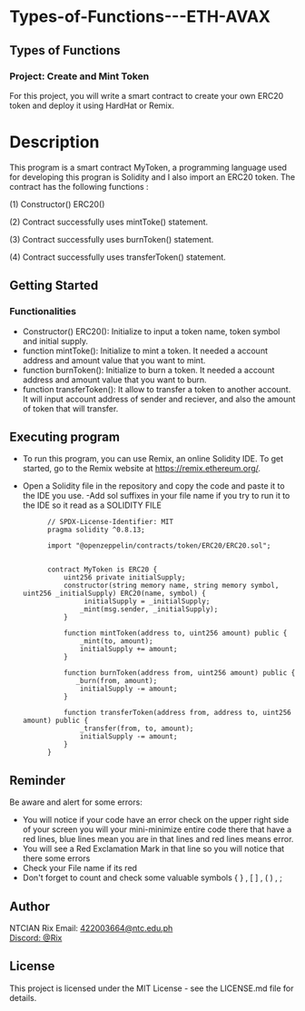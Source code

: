 # Types-of-Functions---ETH-AVAX

## Types of Functions
### Project: Create and Mint Token
For this project, you will write a smart contract to create your own ERC20 token and deploy it using HardHat or Remix.

# Description

This program is a smart contract MyToken, a programming language used for developing this progran is Solidity and I also import an ERC20 token. The contract has the following functions :

(1) Constructor() ERC20() 

(2) Contract successfully uses mintToke() statement.

(3) Contract successfully uses burnToken() statement.

(4) Contract successfully uses transferToken() statement.

## Getting Started
### Functionalities
-  Constructor() ERC20(): Initialize to input a token name, token symbol and initial supply.
- function mintToke(): Initialize to mint a token. It needed a account address and amount value that you want to mint.
- function burnToken(): Initialize to burn a token. It needed a account address and amount value that you want to burn.
- function transferToken(): It allow to transfer a token to another account. It will input account address of sender and reciever, and also the amount of token that will transfer.

## Executing program
- To run this program, you can use Remix, an online Solidity IDE. To get started, go to the Remix website at https://remix.ethereum.org/.
- Open a Solidity file in the repository and copy the code and paste it to the IDE you use.
-Add sol suffixes in your file name if you try to run it to the IDE so it read as a SOLIDITY FILE

            // SPDX-License-Identifier: MIT
            pragma solidity ^0.8.13;
            
            import "@openzeppelin/contracts/token/ERC20/ERC20.sol";
            
            
            contract MyToken is ERC20 {
                uint256 private initialSupply;
                constructor(string memory name, string memory symbol, uint256 _initialSupply) ERC20(name, symbol) {
                     initialSupply = _initialSupply;
                    _mint(msg.sender, _initialSupply);
                }
            
                function mintToken(address to, uint256 amount) public {
                    _mint(to, amount);
                    initialSupply += amount;
                }
            
                function burnToken(address from, uint256 amount) public {
                   _burn(from, amount);
                    initialSupply -= amount;
                }
            
                function transferToken(address from, address to, uint256 amount) public {
                    _transfer(from, to, amount);
                    initialSupply -= amount;
                }
            }

## Reminder
Be aware and alert for some errors:

- You will notice if your code have an error check on the upper right side of your screen you will your mini-minimize entire code there that have a red lines, blue lines mean you are in that lines and red lines means error.
- You will see a Red Exclamation Mark in that line so you will notice that there some errors
- Check your File name if its red
- Don't forget to count and check some valuable symbols { } , [ ] , ( ) , ;

## Author
NTCIAN Rix
Email: 422003664@ntc.edu.ph
<br>
[Discord: @Rix](rix1473)

## License

This project is licensed under the MIT License - see the LICENSE.md file for details.

